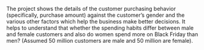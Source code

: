 The project shows the details of the customer purchasing behavior (specifically, purchase amount)
against the customer’s gender and the various other factors which help the business make better decisions. 
It helps to understand that whether the spending habits differ between male and female customers and also do women spend more on Black Friday than men? 
(Assumed 50 million customers are male and 50 million are female).
